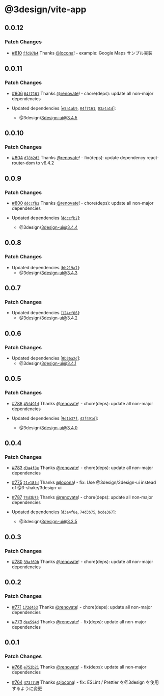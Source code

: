 # @3design/vite-app

## 0.0.12

### Patch Changes

- [#810](https://github.com/4-design/four-ui/pull/810) [`ffd97b4`](https://github.com/4-design/four-ui/commit/ffd97b4caf7ad5338317f0107538fd75eb2e3356) Thanks [@locona](https://github.com/locona)! - example: Google Maps サンプル実装

## 0.0.11

### Patch Changes

- [#806](https://github.com/3-shake/3design-ui/pull/806) [`04f7161`](https://github.com/3-shake/3design-ui/commit/04f7161c144e2106f1bf5905d1396d6d7a0dba86) Thanks [@renovate](https://github.com/apps/renovate)! - chore(deps): update all non-major dependencies

- Updated dependencies [[`e5a1ab9`](https://github.com/3-shake/3design-ui/commit/e5a1ab9a94ad95e7fbbff2f6736caefba1558064), [`04f7161`](https://github.com/3-shake/3design-ui/commit/04f7161c144e2106f1bf5905d1396d6d7a0dba86), [`03a4a1d`](https://github.com/3-shake/3design-ui/commit/03a4a1d40df077d3803438611ef940fd8e63e0e6)]:
  - @3design/3design-ui@3.4.5

## 0.0.10

### Patch Changes

- [#804](https://github.com/3-shake/3design-ui/pull/804) [`d78b2d2`](https://github.com/3-shake/3design-ui/commit/d78b2d29019e6b2a7acb8f78c807df99f7296157) Thanks [@renovate](https://github.com/apps/renovate)! - fix(deps): update dependency react-router-dom to v6.4.2

## 0.0.9

### Patch Changes

- [#800](https://github.com/3-shake/3design-ui/pull/800) [`ddccfb2`](https://github.com/3-shake/3design-ui/commit/ddccfb28e607c9e1d62dab9abcab75ff9925b3d5) Thanks [@renovate](https://github.com/apps/renovate)! - chore(deps): update all non-major dependencies

- Updated dependencies [[`ddccfb2`](https://github.com/3-shake/3design-ui/commit/ddccfb28e607c9e1d62dab9abcab75ff9925b3d5)]:
  - @3design/3design-ui@3.4.4

## 0.0.8

### Patch Changes

- Updated dependencies [[`bb219a7`](https://github.com/3-shake/3design-ui/commit/bb219a704a22efc95ed1ee44b2ea584ccc90f1f8)]:
  - @3design/3design-ui@3.4.3

## 0.0.7

### Patch Changes

- Updated dependencies [[`124cf06`](https://github.com/3-shake/3design-ui/commit/124cf06b655dbe48071df8d8cc81e84bebaa76e9)]:
  - @3design/3design-ui@3.4.2

## 0.0.6

### Patch Changes

- Updated dependencies [[`0b36a2d`](https://github.com/3-shake/3design-ui/commit/0b36a2de59fe28df4d4aa6da883f3d9dd5ac1916)]:
  - @3design/3design-ui@3.4.1

## 0.0.5

### Patch Changes

- [#788](https://github.com/3-shake/3design-ui/pull/788) [`43f491d`](https://github.com/3-shake/3design-ui/commit/43f491dca14bc3902f003411d3c2045271aade2f) Thanks [@renovate](https://github.com/apps/renovate)! - chore(deps): update all non-major dependencies

- Updated dependencies [[`9d1b37f`](https://github.com/3-shake/3design-ui/commit/9d1b37f2c1c2e84d0121ee3e2a017fc990ad2a68), [`43f491d`](https://github.com/3-shake/3design-ui/commit/43f491dca14bc3902f003411d3c2045271aade2f)]:
  - @3design/3design-ui@3.4.0

## 0.0.4

### Patch Changes

- [#783](https://github.com/3-shake/3design-ui/pull/783) [`d3a4f8e`](https://github.com/3-shake/3design-ui/commit/d3a4f8eeb886a8b56a02f1c26c18ea721dfe5d6d) Thanks [@renovate](https://github.com/apps/renovate)! - chore(deps): update all non-major dependencies

- [#775](https://github.com/3-shake/3design-ui/pull/775) [`21e18fd`](https://github.com/3-shake/3design-ui/commit/21e18fd47f1082885abdc30753697a83bc394716) Thanks [@locona](https://github.com/locona)! - fix: Use @3design/3design-ui instead of @3-shake/3design-ui

- [#787](https://github.com/3-shake/3design-ui/pull/787) [`74d3b75`](https://github.com/3-shake/3design-ui/commit/74d3b75949dc72750c5e9cda28c6a25d5dc2197c) Thanks [@renovate](https://github.com/apps/renovate)! - chore(deps): update all non-major dependencies

- Updated dependencies [[`d3a4f8e`](https://github.com/3-shake/3design-ui/commit/d3a4f8eeb886a8b56a02f1c26c18ea721dfe5d6d), [`74d3b75`](https://github.com/3-shake/3design-ui/commit/74d3b75949dc72750c5e9cda28c6a25d5dc2197c), [`bcde367`](https://github.com/3-shake/3design-ui/commit/bcde36759925eca90641e89c1e17a853487c8d4c)]:
  - @3design/3design-ui@3.3.5

## 0.0.3

### Patch Changes

- [#780](https://github.com/3-shake/3design-ui/pull/780) [`39af69b`](https://github.com/3-shake/3design-ui/commit/39af69b4589e8e981af932c39a6c7b5907084b07) Thanks [@renovate](https://github.com/apps/renovate)! - chore(deps): update all non-major dependencies

## 0.0.2

### Patch Changes

- [#771](https://github.com/3-shake/3design-ui/pull/771) [`172d453`](https://github.com/3-shake/3design-ui/commit/172d453d10db4d4ec7278a32729b28c94bd821f6) Thanks [@renovate](https://github.com/apps/renovate)! - chore(deps): update all non-major dependencies

- [#773](https://github.com/3-shake/3design-ui/pull/773) [`dee594d`](https://github.com/3-shake/3design-ui/commit/dee594dc7b1be724df307020c0af407c462293d5) Thanks [@renovate](https://github.com/apps/renovate)! - fix(deps): update all non-major dependencies

## 0.0.1

### Patch Changes

- [#766](https://github.com/3-shake/3design-ui/pull/766) [`e752b21`](https://github.com/3-shake/3design-ui/commit/e752b21879f941ffc00a6356785fd74f47d2bbbd) Thanks [@renovate](https://github.com/apps/renovate)! - fix(deps): update all non-major dependencies

- [#764](https://github.com/3-shake/3design-ui/pull/764) [`473f7d9`](https://github.com/3-shake/3design-ui/commit/473f7d9767978a9d1e60155b0e9f1fba5f1bdd5c) Thanks [@locona](https://github.com/locona)! - fix: ESLint / Prettier を@3design を使用するように変更
